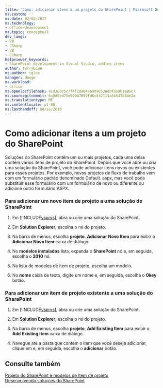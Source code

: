 ```yaml
---
title: 'Como: adicionar itens a um projeto do SharePoint | Microsoft Docs'
ms.custom: ''
ms.date: 02/02/2017
ms.technology:
- office-development
ms.topic: conceptual
dev_langs:
- VB
- CSharp
- VB
- CSharp
helpviewer_keywords:
- SharePoint development in Visual Studio, adding items
author: TerryGLee
ms.author: tglee
manager: douge
ms.workload:
- office
ms.openlocfilehash: 41d36dc5c7f4f2d904a69d9053ed0f669b1a86c7
ms.sourcegitcommit: 6a9d5bd75e50947659fd6c837111a6a547884e2a
ms.translationtype: MT
ms.contentlocale: pt-BR
ms.lasthandoff: 04/16/2018
---
```

# <a name="how-to-add-items-to-a-sharepoint-project"></a>Como adicionar itens a um projeto do SharePoint
  Soluções do SharePoint contêm um ou mais projetos, cada uma delas contém vários itens de projeto do SharePoint. Depois que você abre ou cria uma solução do SharePoint, você pode adicionar itens novos ou existentes para esses projetos. Por exemplo, novos projetos de fluxo de trabalho vem com um formulário padrão denominado Default. aspx, mas você pode substituir esse formulário com um formulário de novo ou diferente ou adicione outro formulário ASPX.  
  
### <a name="to-add-a-new-project-item-to-a-sharepoint-solution"></a>Para adicionar um novo item de projeto a uma solução do SharePoint  
  
1.  Em [!INCLUDE[vsprvs](../sharepoint/includes/vsprvs-md.md)], abra ou crie uma solução do SharePoint.  
  
2.  Em **Solution Explorer**, escolha o nó do projeto.  
  
3.  Na barra de menus, escolha **projeto**, **Adicionar Novo Item** para exibir o **Adicionar Novo Item** caixa de diálogo.  
  
4.  No **modelos instalados** lista, expanda o **SharePoint** nó e, em seguida, escolha o **2010** nó.  
  
5.  Na lista de modelos de item de projeto, escolha um modelo.  
  
6.  No **nome** caixa de texto, digite um nome e, em seguida, escolha o **Okey** botão.  
  
### <a name="to-add-an-existing-project-item-to-a-sharepoint-solution"></a>Para adicionar um item de projeto existente a uma solução do SharePoint  
  
1.  Em [!INCLUDE[vsprvs](../sharepoint/includes/vsprvs-md.md)], abra ou crie uma solução do SharePoint.  
  
2.  Em **Solution Explorer**, escolha o nó do projeto.  
  
3.  Na barra de menus, escolha **projeto**, **Add Existing Item** para exibir o **Add Existing Item** caixa de diálogo.  
  
4.  Navegue até a pasta que contém o item que você deseja adicionar, clique em e, em seguida, escolha o **adicionar** botão.  
  
## <a name="see-also"></a>Consulte também  
 [Projeto do SharePoint e modelos de Item de projeto](../sharepoint/sharepoint-project-and-project-item-templates.md)   
 [Desenvolvendo soluções do SharePoint](../sharepoint/developing-sharepoint-solutions.md)  
  
  